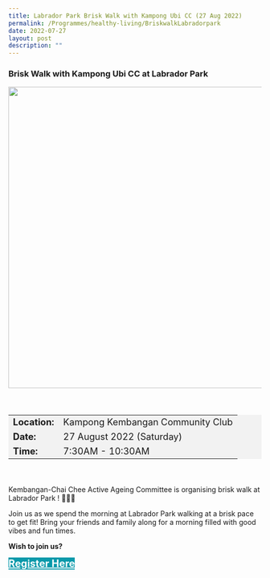 ```yaml
---
title: Labrador Park Brisk Walk with Kampong Ubi CC (27 Aug 2022)
permalink: /Programmes/healthy-living/BriskwalkLabradorpark
date: 2022-07-27
layout: post
description: ""
---
```

### Brisk Walk with Kampong Ubi CC at Labrador Park ###

<img
src="/images/Programmes%20(August%202022)/KUCC%20Briskwalk%20Labrador%20Park.png" style="width:600px; height:auto">

<div style="padding:20px 0 20px 0">
	<table  style="font-size:130%; background-color:#f2f2f2">
		<tbody>
			<tr>
				 <td><b>Location:</b></td><td>Kampong Kembangan Community Club</td>
			</tr>
			<tr>
			 <td><b>Date:</b></td><td>27 August 2022 (Saturday)</td>
			</tr>
			<tr>
				<td> <b>Time:</b> </td><td>7:30AM - 10:30AM</td>
			</tr>
		</tbody>
	</table>
</div>

<div>
	<p>
Kembangan-Chai Chee Active Ageing Committee is organising brisk walk at Labrador Park ! 🌸🌺🌼</p>
	<p>Join us as we spend the morning at Labrador Park walking at a brisk pace to get fit! Bring your friends and family along for a morning filled with good vibes and fun times.</p>
</div>

<p><b>Wish to join us?</b></p>
<div>
	<a href="https://www.go.gov.sg/kuccbriskwalk" style="font-size:20px; width:35%; height:60px; background-color:#0899AA; color:white" class="bp-button"><b>Register Here</b></a>
</div>